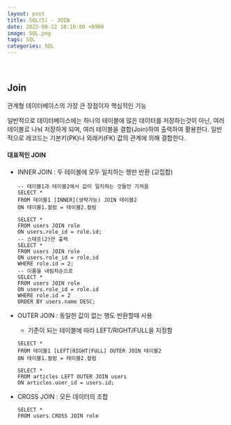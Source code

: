 ```yaml
---
layout: post
title: SQL(5) - JOIN
date: 2022-08-22 18:10:00 +0900
image: SQL.png
tags: SQL
categories: SQL
---
```


<br>

## Join

관계형 데이터베이스의 가장 큰 장점이자 핵심적인 기능

일반적으로 데이터베이스에는 하나의 테이블에 많은 데이터를 저장하는것이 아닌, 여러 테이블로 나눠 저장하게 되며, 여러 테이블을 결합(Join)하여 출력하여 활용한다. 일반적으로 레코드는 기본키(PK)나 외래키(FK) 값의 관계에 의해 결합한다.



#### 대표적인 JOIN

* INNER JOIN : 두 테이블에 모두 일치하는 행만 반환 (교집합)

  ``` sqlite
  -- 테이블1과 테이블2에서 값이 일치하는 것들만 가져옴
  SELECT *
  FROM 테이블1 [INNER](생략가능) JOIN 테이블2
  ON 테이블1.컬럼 = 테이블2.컬럼
  
  SELECT *
  FROM users JOIN role
  ON users.role_id = role.id;
  -- 스태프(2)만 출력
  SELECT *
  FROM users JOIN role
  ON users.role_id = role.id
  WHERE role.id = 2;
  -- 이름을 내림차순으로
  SELECT *
  FROM users JOIN role
  ON users.role_id = role.id
  WHERE role.id = 2
  ORDER BY users.name DESC;
  ```

* OUTER JOIN : 동일한 값이 없는 행도 반환할때 사용 

  * 기준이 되는 테이블에 따라 LEFT/RIGHT/FULL을 지정함

  ``` sqlite
  SELECT *
  FROM 테이블1 [LEFT|RIGHT|FULL] OUTER JOIN 테이블2
  ON 테이블1.컬럼 = 테이블2.컬럼
  
  SELECT *
  FROM articles LEFT OUTER JOIN users
  ON articles.user_id = users.id;
  ```

* CROSS JOIN : 모든 데이터의 조합

  ``` sqlite
  SELECT *
  FROM users CROSS JOIN role
  ```

  
